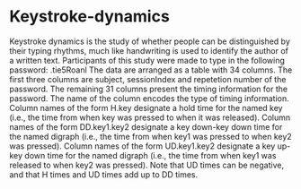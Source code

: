 # Keystroke-dynamics
Keystroke dynamics is the study of whether people can be distinguished by their typing rhythms, much like handwriting is used to identify the author of a written text. Participants of this study were made to type in the following password: .tie5Roanl
The data are arranged as a table with 34 columns. The first three columns are subject, sessionIndex and repetetion number of the password.
The remaining 31 columns present the timing information for the password. The name of the column encodes the type of timing information. Column names of the form H.key designate a hold time for the named key (i.e., the time from when key was pressed to when it was released). Column names of the form DD.key1.key2 designate a key down-key down time for the named digraph (i.e., the time from when key1 was pressed to when key2 was pressed). Column names of the form UD.key1.key2 designate a key up-key down time for the named digraph (i.e., the time from when key1 was released to when key2 was pressed). Note that UD times can be negative, and that H times and UD times add up to DD times.
